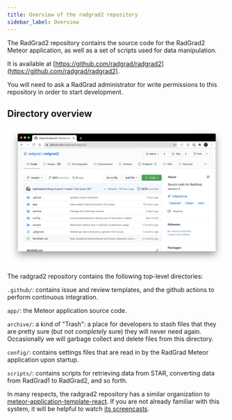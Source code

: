```yaml
---
title: Overview of the radgrad2 repository
sidebar_label: Overview
---
```


The RadGrad2 repository contains the source code for the RadGrad2 Meteor application, as well as a set of scripts used for data manipulation.

It is available at [https://github.com/radgrad/radgrad2](https://github.com/radgrad/radgrad2).

You will need to ask a RadGrad administrator for write permissions to this repository in order to start development.

## Directory overview

<img src="/img/design/radgrad2/radgrad2-repo.png" />

The radgrad2 repository contains the following top-level directories:

`.github/`: contains issue and review templates, and the github actions to perform continuous integration.

`app/`: the Meteor application source code.

`archive/`: a kind of "Trash": a place for developers to stash files that they are pretty sure (but not *completely* sure) they will never need again.  Occasionally we will garbage collect and delete files from this directory.

`config/`: contains settings files that are read in by the RadGrad Meteor application upon startup.

`scripts/`: contains scripts for retrieving data from STAR, converting data from RadGrad1 to RadGrad2, and so forth.

In many respects, the radgrad2 repository has a similar organization to [meteor-application-template-react](https://ics-software-engineering.github.io/meteor-application-template-react/). If you are not already familiar with this system, it will be helpful to watch [its screencasts](https://ics-software-engineering.github.io/meteor-application-template-react/#screencasts).

